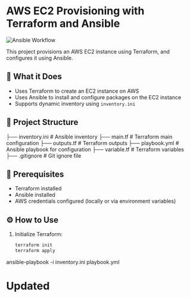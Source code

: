 # AWS EC2 Provisioning with Terraform and Ansible

![Ansible Workflow](https://github.com/MissSB/ansible/actions/workflows/ansible.yml/badge.svg)

This project provisions an AWS EC2 instance using Terraform, and configures it using Ansible.

## 🚀 What it Does

- Uses Terraform to create an EC2 instance on AWS
- Uses Ansible to install and configure packages on the EC2 instance
- Supports dynamic inventory using `inventory.ini`

## 📂 Project Structure

├── inventory.ini # Ansible inventory
├── main.tf # Terraform main configuration
├── outputs.tf # Terraform outputs
├── playbook.yml # Ansible playbook for configuration
├── variable.tf # Terraform variables
├── .gitignore # Git ignore file


## 🔧 Prerequisites

- Terraform installed
- Ansible installed
- AWS credentials configured (locally or via environment variables)

## ⚙️ How to Use

1. Initialize Terraform:
   ```bash
   terraform init
   terraform apply
ansible-playbook -i inventory.ini playbook.yml
# Updated
